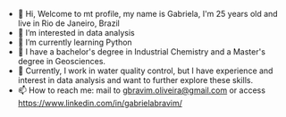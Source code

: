 - 👋 Hi, Welcome to mt profile, my name is Gabriela, I'm 25 years old and live in Rio de Janeiro, Brazil
- 👀 I’m interested in data analysis
- 🌱 I’m currently learning Python
- 📖 I have a bachelor's degree in Industrial Chemistry and a Master's degree in Geosciences.
- 💼 Currently, I work in water quality control, but I have experience and interest in data analysis and want to further explore these skills.
- 📫 How to reach me: mail to gbravim.oliveira@gmail.com or access https://www.linkedin.com/in/gabrielabravim/


